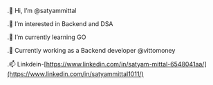 .👋 Hi, I’m @satyammittal

.👀 I’m interested in Backend and DSA

.🌱 I’m currently learning GO

.💞️ Currently working as a Backend developer @vittomoney

.📫 Linkdein-[https://www.linkedin.com/in/satyam-mittal-6548041aa/](https://www.linkedin.com/in/satyammittal1011/)
